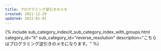 ```yaml
---
title: プログラミング逆引きのメモ
created: 2021-12-29
updated: 2022-01-01
---
```

{% include sub_category_index/it_sub_category_index_with_groups.html
    category_id="it"
    sub_category_id="reverse_resolution"
    description="こちらはプログラミング逆引きのメモになります。" %}

